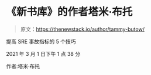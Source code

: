 # 《新书库》的作者塔米·布托

> 原文：<https://thenewstack.io/author/tammy-butow/>

提高 SRE 事故指标的 5 个技巧

2021 年 3 月 1 日下午 1 点 38 分

作者:塔米·布托